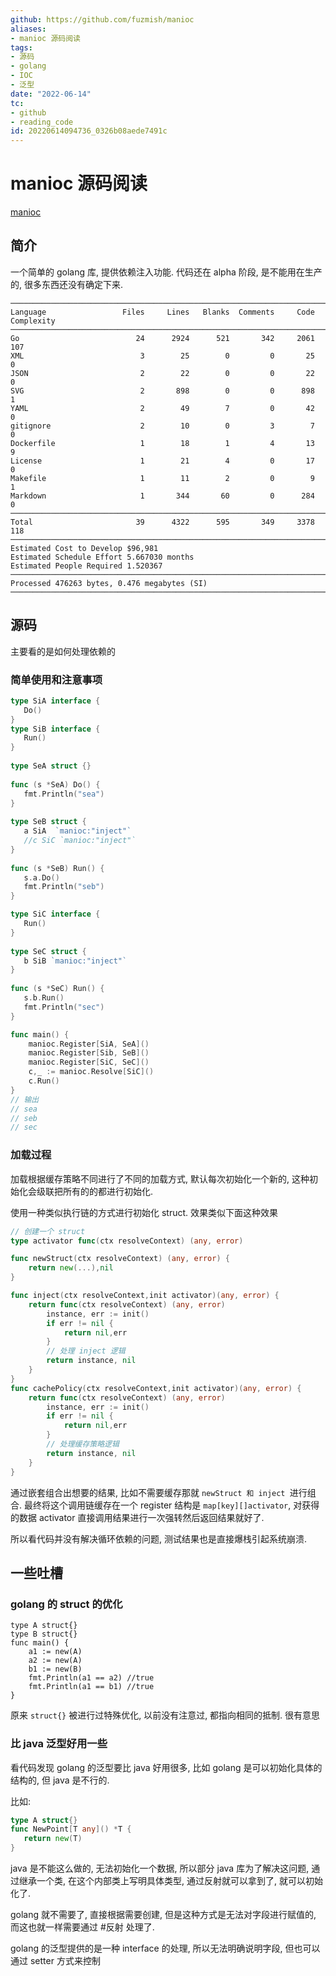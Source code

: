 ```yaml
---
github: https://github.com/fuzmish/manioc
aliases:
- manioc 源码阅读
tags:
- 源码
- golang
- IOC
- 泛型
date: "2022-06-14"
tc:
- github
- reading_code
id: 20220614094736_0326b08aede7491c
---
```


# manioc 源码阅读

[manioc](https://github.com/fuzmish/manioc)

## 简介

一个简单的 golang 库, 提供依赖注入功能. 代码还在 alpha 阶段, 是不能用在生产的, 很多东西还没有确定下来.

```
───────────────────────────────────────────────────────────────────────────────
Language                 Files     Lines   Blanks  Comments     Code Complexity
───────────────────────────────────────────────────────────────────────────────
Go                          24      2924      521       342     2061        107
XML                          3        25        0         0       25          0
JSON                         2        22        0         0       22          0
SVG                          2       898        0         0      898          1
YAML                         2        49        7         0       42          0
gitignore                    2        10        0         3        7          0
Dockerfile                   1        18        1         4       13          9
License                      1        21        4         0       17          0
Makefile                     1        11        2         0        9          1
Markdown                     1       344       60         0      284          0
───────────────────────────────────────────────────────────────────────────────
Total                       39      4322      595       349     3378        118
───────────────────────────────────────────────────────────────────────────────
Estimated Cost to Develop $96,981
Estimated Schedule Effort 5.667030 months
Estimated People Required 1.520367
───────────────────────────────────────────────────────────────────────────────
Processed 476263 bytes, 0.476 megabytes (SI)
───────────────────────────────────────────────────────────────────────────────
```

## 源码

主要看的是如何处理依赖的

### 简单使用和注意事项
```go
type SiA interface {  
   Do()  
}  
type SiB interface {  
   Run()  
}  
  
type SeA struct {}  
  
func (s *SeA) Do() {  
   fmt.Println("sea")  
}  
  
type SeB struct {
   a SiA  `manioc:"inject"`
   //c SiC `manioc:"inject"`
}  
  
func (s *SeB) Run() {  
   s.a.Do()  
   fmt.Println("seb")  
}

type SiC interface {  
   Run()  
}  
  
type SeC struct {  
   b SiB `manioc:"inject"`  
}  
  
func (s *SeC) Run() {  
   s.b.Run()  
   fmt.Println("sec")  
}

func main() {
    manioc.Register[SiA, SeA]()  
    manioc.Register[Sib, SeB]()
    manioc.Register[SiC, SeC]()
    c,_ := manioc.Resolve[SiC]()
    c.Run() 
}
// 输出
// sea
// seb
// sec
```

### 加载过程

加载根据缓存策略不同进行了不同的加载方式, 默认每次初始化一个新的, 这种初始化会级联把所有的的都进行初始化.

使用一种类似执行链的方式进行初始化 struct. 效果类似下面这种效果

```go
// 创建一个 struct
type activator func(ctx resolveContext) (any, error)

func newStruct(ctx resolveContext) (any, error) {
    return new(...),nil
}

func inject(ctx resolveContext,init activator)(any, error) {
    return func(ctx resolveContext) (any, error)
        instance, err := init()
        if err != nil {
            return nil,err
        }
        // 处理 inject 逻辑
        return instance, nil
    }
}
func cachePolicy(ctx resolveContext,init activator)(any, error) {
    return func(ctx resolveContext) (any, error)
        instance, err := init()
        if err != nil {
            return nil,err
        }
        // 处理缓存策略逻辑
        return instance, nil
    }
}
```

通过嵌套组合出想要的结果, 比如不需要缓存那就 `newStruct 和 inject `进行组合. 最终将这个调用链缓存在一个 register 结构是 `map[key][]activator`, 对获得的数据 activator 直接调用结果进行一次强转然后返回结果就好了.

所以看代码并没有解决循环依赖的问题, 测试结果也是直接爆栈引起系统崩溃.

## 一些吐槽

### golang 的 struct 的优化

```
type A struct{}
type B struct{}
func main() {
    a1 := new(A)
    a2 := new(A)
    b1 := new(B)
    fmt.Println(a1 == a2) //true
    fmt.Println(a1 == b1) //true
}
```

原来 `struct{}` 被进行过特殊优化, 以前没有注意过, 都指向相同的抵制. 很有意思

### 比 java 泛型好用一些

看代码发现 golang 的泛型要比 java 好用很多, 比如 golang 是可以初始化具体的结构的, 但 java 是不行的. 

比如:
```go
type A struct{}
func NewPoint[T any]() *T {  
   return new(T)  
}
```

java 是不能这么做的, 无法初始化一个数据, 所以部分 java 库为了解决这问题, 通过继承一个类, 在这个内部类上写明具体类型, 通过反射就可以拿到了, 就可以初始化了.

golang 就不需要了, 直接根据需要创建, 但是这种方式是无法对字段进行赋值的, 而这也就一样需要通过 #反射 处理了.

golang 的泛型提供的是一种 interface 的处理, 所以无法明确说明字段, 但也可以通过 setter 方式来控制
